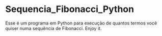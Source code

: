 # Sequencia_Fibonacci_Python
Esse é um programa em Python para execução de quantos termos você quiser numa sequência de Fibonacci.
Enjoy it.
